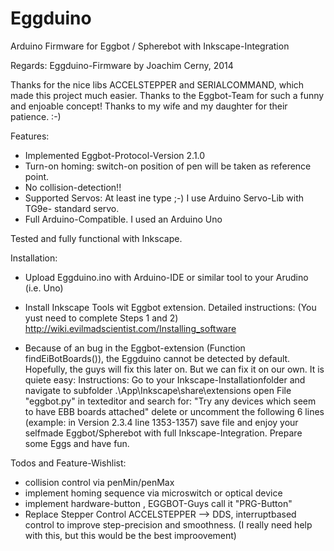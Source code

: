 Eggduino
====

Arduino Firmware for Eggbot / Spherebot with Inkscape-Integration

Regards: Eggduino-Firmware by Joachim Cerny, 2014

Thanks for the nice libs ACCELSTEPPER and SERIALCOMMAND, which made this project much easier. Thanks to the Eggbot-Team for such a funny and enjoable concept! Thanks to my wife and my daughter for their patience. :-)

Features:

- Implemented Eggbot-Protocol-Version 2.1.0
- Turn-on homing: switch-on position of pen will be taken as reference point.
- No collision-detection!!
- Supported Servos: At least ine type ;-) I use Arduino Servo-Lib with TG9e- standard servo.
- Full Arduino-Compatible. I used an Arduino Uno

Tested and fully functional with Inkscape.

Installation:

- Upload Eggduino.ino with Arduino-IDE or similar tool to your Arudino (i.e. Uno)
- Install Inkscape Tools wit Eggbot extension. Detailed instructions: (You yust need to complete Steps 1 and 2)          http://wiki.evilmadscientist.com/Installing_software

- Because of an bug in the Eggbot-extension (Function findEiBotBoards()), the Eggduino cannot be detected by default.     Hopefully, the guys will fix this later on. But we can fix it on our own.
    It is quiete easy: Instructions: Go to your Inkscape-Installationfolder and navigate to subfolder
    .\App\Inkscape\share\extensions open File "eggbot.py" in texteditor and search for: "Try any devices which seem      to have EBB boards attached" delete or uncomment the following 6 lines (example: in Version 2.3.4 line 1353-1357)     save file and enjoy your selfmade Eggbot/Spherebot with full Inkscape-Integration.
    Prepare some Eggs and have fun.

Todos and Feature-Wishlist:

- collision control via penMin/penMax
- implement homing sequence via microswitch or optical device
- implement hardware-button , EGGBOT-Guys call it "PRG-Button"
- Replace Stepper Control ACCELSTEPPER --> DDS, interruptbased control to improve step-precision and smoothness. (I really need help with this, but this would be the best improovement)

  
